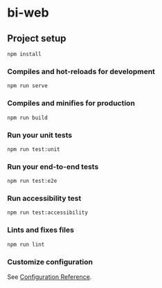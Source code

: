 # bi-web

## Project setup
```
npm install
```

### Compiles and hot-reloads for development
```
npm run serve
```

### Compiles and minifies for production
```
npm run build
```

### Run your unit tests
```
npm run test:unit
```

### Run your end-to-end tests
```
npm run test:e2e
```

### Run accessibility test
```
npm run test:accessibility
```

### Lints and fixes files
```
npm run lint
```

### Customize configuration
See [Configuration Reference](https://cli.vuejs.org/config/).
